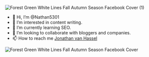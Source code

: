 ![Forest Green White Lines Fall Autumn Season Facebook Cover (1)](https://user-images.githubusercontent.com/109334550/179362395-85dbf917-0832-4f07-8603-3b7e6b0c97bf.jpg)
- 👋 Hi, I’m @Nathan5301
- 👀 I’m interested in content writing.
- 🌱 I’m currently learning SEO.
- 💞️ I’m looking to collaborate with bloggers and companies.
- 📫 How to reach me [Jonathan van Hassel](https://www.linkedin.com/in/jonathan-van-hassel-19645b1a9/)
<!---
Nathan5301/Nathan5301 is a ✨ special ✨ repository because its `README.md` (this file) appears on your GitHub profile.
You can click the Preview link to take a look at your changes.
--->
![Forest Green White Lines Fall Autumn Season Facebook Cover](https://user-images.githubusercontent.com/109334550/179362118-4aaebe42-eae5-4f2c-99a2-d8f78e065128.jpg)
